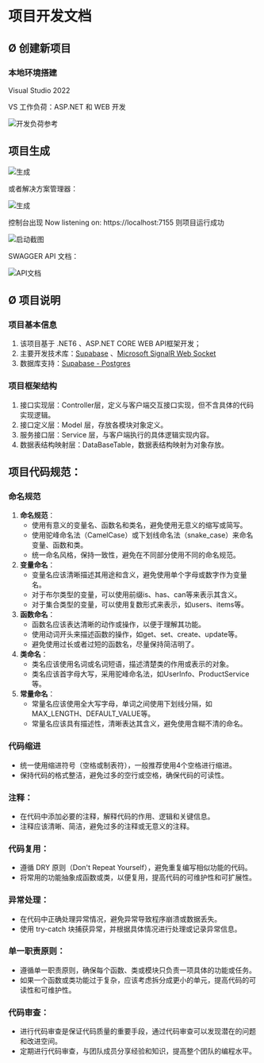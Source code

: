 # **项目开发文档**

## Ø  创建新项目

### 本地环境搭建

Visual Studio 2022 

VS 工作负荷：ASP.NET 和 WEB 开发

![开发负荷参考](https://github.com/518651/Elo_Matching/blob/main/img/dev/DevEnvInstall.png)



## 项目生成

![生成](https://github.com/518651/Elo_Matching/blob/main/img/dev/Dev_Screen_20240326220033160.png)

或者解决方案管理器：

![生成](https://github.com/518651/Elo_Matching/blob/main/img/dev/Dev_Screen_20240326220033163.png)

控制台出现 Now listening on: https://localhost:7155 则项目运行成功

![启动截图](https://github.com/518651/Elo_Matching/blob/main/img/dev/Dev_Screen_20240326220033161.png)

SWAGGER API 文档：

![API文档](https://github.com/518651/Elo_Matching/blob/main/img/dev/Dev_Screen_20240326220033162.png)

## Ø 项目说明

### 项目基本信息

1. 该项目基于 .NET6 、ASP.NET CORE WEB API框架开发；
2. 主要开发技术库：[Supabase](https://supabase.com/docs/reference/csharp/initializing) 、[Microsoft SignalR Web Socket](https://dotnet.microsoft.com/zh-cn/apps/aspnet/signalr)
3. 数据库支持：[Supabase - Postgres](https://supabase.com/docs/reference/csharp/select)

### 项目框架结构

1. 接口实现层：Controller层，定义与客户端交互接口实现，但不含具体的代码实现逻辑。
2. 接口定义层：Model 层，存放各模块对象定义。
3. 服务接口层：Service 层，与客户端执行的具体逻辑实现内容。
4. 数据表结构映射层：DataBaseTable，数据表结构映射为对象存放。

## 项目代码规范：

### 命名规范

1. **命名规范**：
   - 使用有意义的变量名、函数名和类名，避免使用无意义的缩写或简写。
   - 使用驼峰命名法（CamelCase）或下划线命名法（snake_case）来命名变量、函数和类。
   - 统一命名风格，保持一致性，避免在不同部分使用不同的命名规范。
2. **变量命名**：
   - 变量名应该清晰描述其用途和含义，避免使用单个字母或数字作为变量名。
   - 对于布尔类型的变量，可以使用前缀is、has、can等来表示其含义。
   - 对于集合类型的变量，可以使用复数形式来表示，如users、items等。
3. **函数命名**：
   - 函数名应该表达清晰的动作或操作，以便于理解其功能。
   - 使用动词开头来描述函数的操作，如get、set、create、update等。
   - 避免使用过长或者过短的函数名，尽量保持简洁明了。
4. **类命名**：
   - 类名应该使用名词或名词短语，描述清楚类的作用或表示的对象。
   - 类名应该首字母大写，采用驼峰命名法，如UserInfo、ProductService等。
5. **常量命名**：
   - 常量名应该使用全大写字母，单词之间使用下划线分隔，如MAX_LENGTH、DEFAULT_VALUE等。
   - 常量名应该具有描述性，清晰表达其含义，避免使用含糊不清的命名。

### 代码缩进

- 统一使用缩进符号（空格或制表符），一般推荐使用4个空格进行缩进。
- 保持代码的格式整洁，避免过多的空行或空格，确保代码的可读性。

### **注释**：

- 在代码中添加必要的注释，解释代码的作用、逻辑和关键信息。
- 注释应该清晰、简洁，避免过多的注释或无意义的注释。

### **代码复用**：

- 遵循 DRY 原则（Don't Repeat Yourself），避免重复编写相似功能的代码。
- 将常用的功能抽象成函数或类，以便复用，提高代码的可维护性和可扩展性。

### **异常处理**：

- 在代码中正确处理异常情况，避免异常导致程序崩溃或数据丢失。
- 使用 try-catch 块捕获异常，并根据具体情况进行处理或记录异常信息。

### **单一职责原则**：

- 遵循单一职责原则，确保每个函数、类或模块只负责一项具体的功能或任务。
- 如果一个函数或类功能过于复杂，应该考虑拆分成更小的单元，提高代码的可读性和可维护性。

### **代码审查**：

- 进行代码审查是保证代码质量的重要手段，通过代码审查可以发现潜在的问题和改进空间。
- 定期进行代码审查，与团队成员分享经验和知识，提高整个团队的编程水平。
